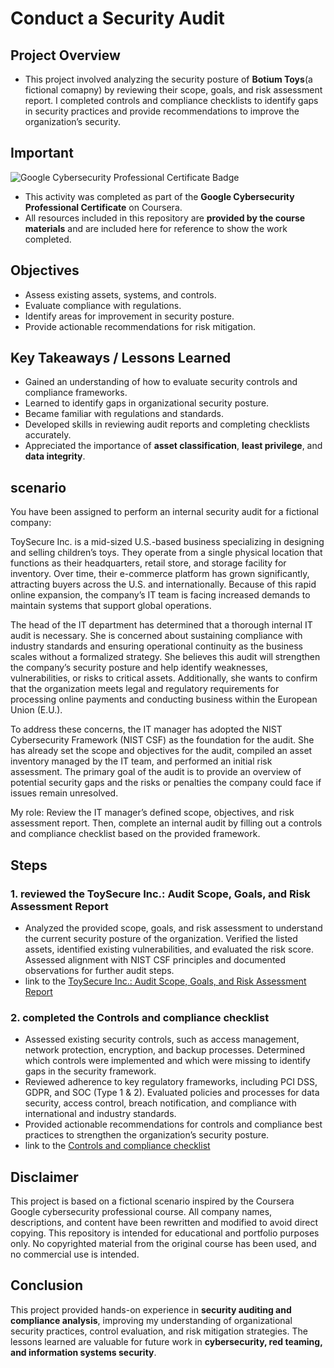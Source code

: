 # Conduct a Security Audit

## Project Overview
- This project involved analyzing the security posture of **Botium Toys**(a fictional comapny) by reviewing their scope, goals, and risk assessment report. I completed controls and compliance checklists to identify gaps in security practices and provide recommendations to improve the organization’s security.

## Important

<div>
  <img 
    src="https://img.shields.io/badge/Coursera-Google%20Cybersecurity-blue?style=for-the-badge&logo=coursera" 
    alt="Google Cybersecurity Professional Certificate Badge"
  />
</div>

- This activity was completed as part of the **Google Cybersecurity Professional Certificate** on Coursera.  
- All resources included in this repository are **provided by the course materials** and are included here for reference to show the work completed.


## Objectives
- Assess existing assets, systems, and controls.
- Evaluate compliance with regulations.
- Identify areas for improvement in security posture.
- Provide actionable recommendations for risk mitigation.

## Key Takeaways / Lessons Learned
- Gained an understanding of how to evaluate security controls and compliance frameworks.
- Learned to identify gaps in organizational security posture.
- Became familiar with regulations and standards.
- Developed skills in reviewing audit reports and completing checklists accurately.
- Appreciated the importance of **asset classification**, **least privilege**, and **data integrity**.

## scenario
You have been assigned to perform an internal security audit for a fictional company:

ToySecure Inc. is a mid-sized U.S.-based business specializing in designing and selling children’s toys. They operate from a single physical location that functions as their headquarters, retail store, and storage facility for inventory. Over time, their e-commerce platform has grown significantly, attracting buyers across the U.S. and internationally. Because of this rapid online expansion, the company’s IT team is facing increased demands to maintain systems that support global operations.

The head of the IT department has determined that a thorough internal IT audit is necessary. She is concerned about sustaining compliance with industry standards and ensuring operational continuity as the business scales without a formalized strategy. She believes this audit will strengthen the company’s security posture and help identify weaknesses, vulnerabilities, or risks to critical assets. Additionally, she wants to confirm that the organization meets legal and regulatory requirements for processing online payments and conducting business within the European Union (E.U.).

To address these concerns, the IT manager has adopted the NIST Cybersecurity Framework (NIST CSF) as the foundation for the audit. She has already set the scope and objectives for the audit, compiled an asset inventory managed by the IT team, and performed an initial risk assessment. The primary goal of the audit is to provide an overview of potential security gaps and the risks or penalties the company could face if issues remain unresolved.

My role: Review the IT manager’s defined scope, objectives, and risk assessment report. Then, complete an internal audit by filling out a controls and compliance checklist based on the provided framework.

## Steps
### 1. reviewed the **ToySecure Inc.: Audit Scope, Goals, and Risk Assessment Report**  
- Analyzed the provided scope, goals, and risk assessment to understand the current security posture of the organization. Verified the listed assets, identified existing vulnerabilities, and evaluated the risk score. Assessed alignment with NIST CSF principles and documented observations for further audit steps.
- link to the [ToySecure Inc.: Audit Scope, Goals, and Risk Assessment Report](docs/ToySecure_Inc._Audit_Scope,_Goals,_and_Risk_Assessment_Report.pdf)

### 2. completed the **Controls and compliance checklist**
- Assessed existing security controls, such as access management, network protection, encryption, and backup processes. Determined which controls were implemented and which were missing to identify gaps in the security framework.
- Reviewed adherence to key regulatory frameworks, including PCI DSS, GDPR, and SOC (Type 1 & 2). Evaluated policies and processes for data security, access control, breach notification, and compliance with international and industry standards.
- Provided actionable recommendations for controls and compliance best practices to strengthen the organization’s security posture.
- link to the [Controls and compliance checklist](docs/Controls_and_compliance_checklist.pdf)

## Disclaimer
This project is based on a fictional scenario inspired by the Coursera Google cybersecurity professional course. All company names, descriptions, and content have been rewritten and modified to avoid direct copying. This repository is intended for educational and portfolio purposes only. No copyrighted material from the original course has been used, and no commercial use is intended.

## Conclusion
This project provided hands-on experience in **security auditing and compliance analysis**, improving my understanding of organizational security practices, control evaluation, and risk mitigation strategies. The lessons learned are valuable for future work in **cybersecurity, red teaming, and information systems security**.


